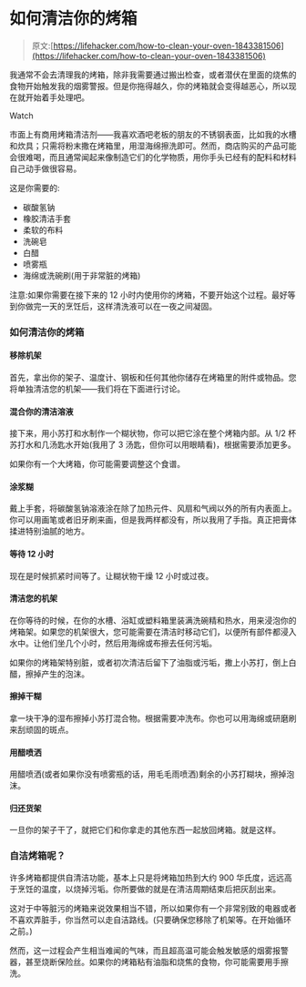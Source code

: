 # 如何清洁你的烤箱

> 原文:[https://lifehacker.com/how-to-clean-your-oven-1843381506](https://lifehacker.com/how-to-clean-your-oven-1843381506)

我通常不会去清理我的烤箱，除非我需要通过搬出检查，或者潜伏在里面的烧焦的食物开始触发我的烟雾警报。但是你拖得越久，你的烤箱就会变得越恶心，所以现在就开始着手处理吧。

Watch

市面上有商用烤箱清洁剂——我喜欢酒吧老板的朋友的不锈钢表面，比如我的水槽和炊具；只需将粉末撒在烤箱里，用湿海绵擦洗即可。然而，商店购买的产品可能会很难喝，而且通常闻起来像制造它们的化学物质，用你手头已经有的配料和材料自己动手做很容易。

这是你需要的:

*   碳酸氢钠
*   橡胶清洁手套
*   柔软的布料
*   洗碗皂
*   白醋
*   喷雾瓶
*   海绵或洗碗刷(用于非常脏的烤箱)

注意:如果你需要在接下来的 12 小时内使用你的烤箱，不要开始这个过程。最好等到你做完一天的烹饪后，这样清洗液可以在一夜之间凝固。

### 如何清洁你的烤箱

#### 移除机架

首先，拿出你的架子、温度计、钢板和任何其他你储存在烤箱里的附件或物品。您将单独清洁您的机架——我们将在下面进行讨论。

#### 混合你的清洁溶液

接下来，用小苏打和水制作一个糊状物，你可以把它涂在整个烤箱内部。从 1/2 杯苏打水和几汤匙水开始(我用了 3 汤匙，但你可以用眼睛看)，根据需要添加更多。

如果你有一个大烤箱，你可能需要调整这个食谱。

#### 涂浆糊

戴上手套，将碳酸氢钠溶液涂在除了加热元件、风扇和气阀以外的所有内表面上。你可以用画笔或者旧牙刷来画，但是我两样都没有，所以我用了手指。真正把膏体揉进特别油腻的地方。

#### 等待 12 小时

现在是时候抓紧时间等了。让糊状物干燥 12 小时或过夜。

#### 清洁您的机架

在你等待的时候，在你的水槽、浴缸或塑料箱里装满洗碗精和热水，用来浸泡你的烤箱架。如果您的机架很大，您可能需要在清洁时移动它们，以便所有部件都浸入水中。让他们坐几个小时，然后用海绵或布擦去任何污垢。

如果你的烤箱架特别脏，或者初次清洁后留下了油脂或污垢，撒上小苏打，倒上白醋，擦掉产生的泡沫。

#### 擦掉干糊

拿一块干净的湿布擦掉小苏打混合物。根据需要冲洗布。你也可以用海绵或研磨刷来刮顽固的斑点。

#### 用醋喷洒

用醋喷洒(或者如果你没有喷雾瓶的话，用毛毛雨喷洒)剩余的小苏打糊块，擦掉泡沫。

#### 归还货架

一旦你的架子干了，就把它们和你拿走的其他东西一起放回烤箱。就是这样。

### 自洁烤箱呢？

许多烤箱都提供自清洁功能，基本上只是将烤箱加热到大约 900 华氏度，远远高于烹饪的温度，以烧掉污垢。你所要做的就是在清洁周期结束后把灰刮出来。

这对于中等脏污的烤箱来说效果相当不错，所以如果你有一个非常别致的电器或者不喜欢弄脏手，你当然可以走自洁路线。(只要确保您移除了机架等。在开始循环之前。)

然而，这一过程会产生相当难闻的气味，而且超高温可能会触发敏感的烟雾报警器，甚至烧断保险丝。如果你的烤箱粘有油脂和烧焦的食物，你可能需要用手擦洗。